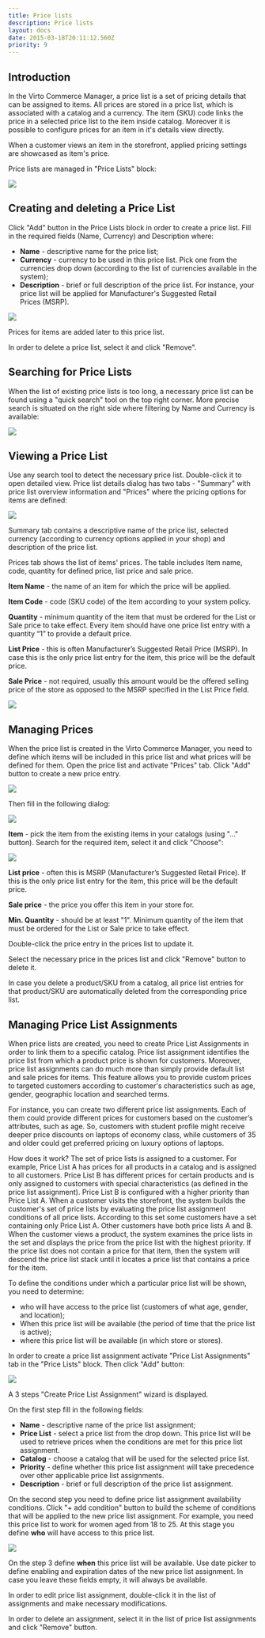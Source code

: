 ```yaml
---
title: Price lists
description: Price lists
layout: docs
date: 2015-03-18T20:11:12.560Z
priority: 9
---
```

## Introduction

In the Virto Commerce Manager, a price list is a set of pricing details that can be assigned to items. All prices are stored in a price list, which is associated with a catalog and a currency. The item (SKU) code links the price in a selected price list to the item inside catalog. Moreover it is possible to configure prices for an item in it's details view directly.

When a customer views an item in the storefront, applied pricing settings are showcased as item's price.

Price lists are managed in "Price Lists" block:

<img src="../../../assets/images/docs/001-price-lists.PNG" />

## Creating and deleting a Price List

Click "Add" button in the Price Lists block in order to create a price list. Fill in the required fields (Name, Currency) and Description where:

* **Name** - descriptive name for the price list;
* **Currency** - currency to be used in this price list. Pick one from the currencies drop down (according to the list of currencies available in the system);
* **Description** - brief or full description of the price list. For instance, your price list will be applied for Manufacturer's Suggested Retail Prices (MSRP).

<img src="../../../assets/images/docs/005-creating-price-list.PNG" />

Prices for items are added later to this price list.

In order to delete a price list, select it and click "Remove".

## Searching for Price Lists

When the list of existing price lists is too long, a necessary price list can be found using a "quick search" tool on the top right corner. More precise search is situated on the right side where filtering by Name and Currency is available:

<img src="../../../assets/images/docs/005-searching.PNG" />

## Viewing a Price List

Use any search tool to detect the necessary price list. Double-click it to open detailed view. Price list details dialog has two tabs - "Summary" with price list overview information and "Prices" where the pricing options for items are defined:

<img src="../../../assets/images/docs/003-price-list.PNG" />

Summary tab contains a descriptive name of the price list, selected currency (according to currency options applied in your shop) and description of the price list.

Prices tab shows the list of items' prices. The table includes Item name, code, quantity for defined price, list price and sale price.

**Item Name** - the name of an item for which the price will be applied.

**Item Code** - code (SKU code) of the item according to your system policy.

**Quantity** - minimum quantity of the item that must be ordered for the List or Sale price to take effect. Every item should have one price list entry with a quantity “1” to provide a default price.

**List Price** - this is often Manufacturer’s Suggested Retail Price (MSRP). In case this is the only price list entry for the item, this price will be the default price.

**Sale Price** - not required, usually this amount would be the offered selling price of the store as opposed to the MSRP specified in the List Price field.

<img src="../../../assets/images/docs/004-products.PNG" />

## Managing Prices

When the price list is created in the Virto Commerce Manager, you need to define which items will be included in this price list and what prices will be defined for them. Open the price list and activate "Prices" tab. Click "Add" button to create a new price entry.

<img src="../../../assets/images/docs/006-add-price-list.PNG" />

Then fill in the following dialog:

<img src="../../../assets/images/docs/007-add-price.PNG" />

**Item** - pick the item from the existing items in your catalogs (using "..." button). Search for the required item, select it and click "Choose":

<img src="../../../assets/images/docs/008-choose-item.PNG" />

**List price** - often this is MSRP (Manufacturer’s Suggested Retail Price). If this is the only price list entry for the item, this price will be the default price.

**Sale price** - the price you offer this item in your store for.

**Min. Quantity** - should be at least "1". Minimum quantity of the item that must be ordered for the List or Sale price to take effect.

Double-click the price entry in the prices list to update it.

Select the necessary price in the prices list and click "Remove" button to delete it.

In case you delete a product/SKU from a catalog, all price list entries for that product/SKU are automatically deleted from the corresponding price list.

## Managing Price List Assignments

When price lists are created, you need to create Price List Assignments in order to link them to a specific catalog. Price list assignment identifies the price list from which a product price is shown for customers. Moreover, price list assignments can do much more than simply provide default list and sale prices for items. This feature allows you to provide custom prices to targeted customers according to customer's characteristics such as age, gender, geographic location and searched terms.

For instance, you can create two different price list assignments. Each of them could provide different prices for customers based on the customer’s attributes, such as age. So, customers with student profile might receive deeper price discounts on laptops of economy class, while customers of 35 and older could get preferred pricing on luxury options of laptops.

How does it work? The set of price lists is assigned to a customer. For example, Price List A has prices for all products in a catalog and is assigned to all customers. Price List B has different prices for certain products and is only assigned to customers with special characteristics (as defined in the price list assignment). Price List B is configured with a higher priority than Price List A. When a customer visits the storefront, the system builds the customer's set of price lists by evaluating the price list assignment conditions of all price lists. According to this set some customers have a set containing only Price List A. Other customers have both price lists A and B. When the customer views a product, the system examines the price lists in the set and displays the price from the price list with the highest priority. If the price list does not contain a price for that item, then the system will descend the price list stack until it locates a price list that contains a price for the item.

To define the conditions under which a particular price list will be shown, you need to determine:

* who will have access to the price list (customers of what age, gender, and location);
* When this price list will be available (the period of time that the price list is active);
* where this price list will be available (in which store or stores).

In order to create a price list assignment activate "Price List Assignments" tab in the "Price Lists" block. Then click "Add" button:

<img src="../../../assets/images/docs/009-new-assignment.PNG" />

A 3 steps "Create Price List Assignment" wizard is displayed.

On the first step fill in the following fields:

* **Name** - descriptive name of the price list assignment;
* **Price List** - select a price list from the drop down. This price list will be used to retrieve prices when the conditions are met for this price list assignment.
* **Catalog** - choose a catalog that will be used for the selected price list.
* **Priority** - define whether this price list assignment will take precedence over other applicable price list assignments.
* **Description** - brief or full description of the price list assignment.

On the second step you need to define price list assignment availability conditions. Click "+ add condition" button to build the scheme of conditions that will be applied to the new price list assignment. For example, you need this price list to work for women aged from 18 to 25. At this stage you define **who** will have access to this price list.

<img src="../../../assets/images/docs/010-new-assignment.png" />

On the step 3 define **when** this price list will be available. Use date picker to define enabling and expiration dates of the new price list assignment. In case you leave these fields empty, it will always be available.

In order to edit price list assignment, double-click it in the list of assignments and make necessary modifications.

In order to delete an assignment, select it in the list of price list assignments and click "Remove" button.